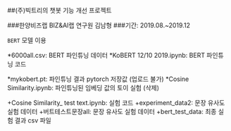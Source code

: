 ##(주)빅트리의 챗봇 기능 개선 프로젝트

###한양비즈랩 BIZ&AI랩 연구원 김남형
###기간: 2019.08.~2019.12

`BERT` 모델 이용

*6000all.csv: BERT 파인튜닝 데이터
*KoBERT 12/10 2019.ipynb: BERT 파인튜닝 코드

*mykobert.pt: 파인튜닝 결과 pytorch 저장값 (업로드 불가)
*Cosine Similarity.ipynb: 파인튜닝된 임베딩 값의 토이 실험 (삭제)

+Cosine Similarity_ test text.ipynb: 실험 코드
+experiment_data2: 문장 유사도 실험 데이터
+버트테스트문장all: 문장 유사도 실험 데이터
+bert_test_data: 최종 실험 결과 csv 파일
